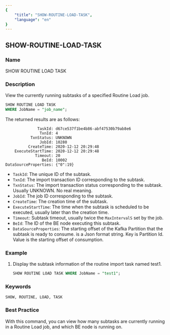 ```yaml
---
{
    "title": "SHOW-ROUTINE-LOAD-TASK",
    "language": "en"
}
---
```


<!--
Licensed to the Apache Software Foundation (ASF) under one
or more contributor license agreements.  See the NOTICE file
distributed with this work for additional information
regarding copyright ownership.  The ASF licenses this file
to you under the Apache License, Version 2.0 (the
"License"); you may not use this file except in compliance
with the License.  You may obtain a copy of the License at

  http://www.apache.org/licenses/LICENSE-2.0

Unless required by applicable law or agreed to in writing,
software distributed under the License is distributed on an
"AS IS" BASIS, WITHOUT WARRANTIES OR CONDITIONS OF ANY
KIND, either express or implied.  See the License for the
specific language governing permissions and limitations
under the License.
-->

## SHOW-ROUTINE-LOAD-TASK

### Name

SHOW ROUTINE LOAD TASK

### Description

View the currently running subtasks of a specified Routine Load job.



```sql
SHOW ROUTINE LOAD TASK
WHERE JobName = "job_name";
````

The returned results are as follows:

````text
              TaskId: d67ce537f1be4b86-abf47530b79ab8e6
               TxnId: 4
           TxnStatus: UNKNOWN
               JobId: 10280
          CreateTime: 2020-12-12 20:29:48
    ExecuteStartTime: 2020-12-12 20:29:48
             Timeout: 20
                BeId: 10002
DataSourceProperties: {"0":19}
````

- `TaskId`: The unique ID of the subtask.
- `TxnId`: The import transaction ID corresponding to the subtask.
- `TxnStatus`: The import transaction status corresponding to the subtask. Usually UNKNOWN. No real meaning.
- `JobId`: The job ID corresponding to the subtask.
- `CreateTime`: The creation time of the subtask.
- `ExecuteStartTime`: The time when the subtask is scheduled to be executed, usually later than the creation time.
- `Timeout`: Subtask timeout, usually twice the `MaxIntervalS` set by the job.
- `BeId`: The ID of the BE node executing this subtask.
- `DataSourceProperties`: The starting offset of the Kafka Partition that the subtask is ready to consume. is a Json format string. Key is Partition Id. Value is the starting offset of consumption.

### Example

1. Display the subtask information of the routine import task named test1.

   ```sql
   SHOW ROUTINE LOAD TASK WHERE JobName = "test1";
   ````

### Keywords

    SHOW, ROUTINE, LOAD, TASK

### Best Practice

With this command, you can view how many subtasks are currently running in a Routine Load job, and which BE node is running on.

